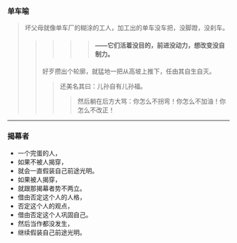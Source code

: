 ### 单车喻
>坏父母就像单车厂的糊涂的工人，加工出的单车没车把，没脚蹬，没刹车。
>>>>>#### ——它们活着没目的，前进没动力，想改变没自制力。
>>好歹攒出个轮廓，就猛地一把从高坡上推下，任由其自生自灭。
>>>还美名其曰：儿孙自有儿孙福。
>>>>然后躺在后方大骂：你怎么不拐弯！你怎么不加油！你怎么不改正！
---
### 揭幕者
- 一个完蛋的人，
- 如果不被人揭穿，
- 就会一直假装自己前途光明。
- 如果被人揭穿，
- 就跟那揭幕者势不两立。
- 借由否定这个人的人格，
- 否定这个人的观点，
- 借由否定这个人巩固自己。
- 然后当作都没发生，
- 继续假装自己前途光明。